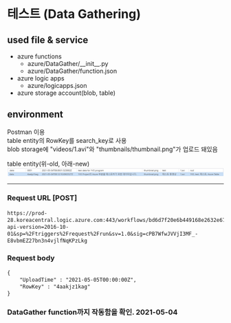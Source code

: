 테스트 (Data Gathering)
===

used file & service
---

- azure functions
    - azure/DataGather/\_\_init__.py
    - azure/DataGather/function.json
- azure logic apps
    - azure/logicapps.json
- azure storage account(blob, table)

environment
---

Postman 이용  
table entity의 RowKey를 search_key로 사용  
blob storage에 "videos/1.avi"와 "thumbnails/thumbnail.png"가 업로드 돼있음  
  
table entity(위-old,  아래-new)
![tableentity](./img/tableentity.png)  

***

### Request URL [POST]

    https://prod-28.koreacentral.logic.azure.com:443/workflows/bd6d7f20e6b449168e2632e67f809b24/triggers/request/paths/invoke?api-version=2016-10-01&sp=%2Ftriggers%2Frequest%2Frun&sv=1.0&sig=cPB7WfwJVVjI3MF_-E8vbmEZ27bn3n4vjlfNqKPzLkg

### Request body

    {
        "UploadTime" : "2021-05-05T00:00:00Z",
        "RowKey" : "4aakjz1kag"
    }

### DataGather function까지 작동함을 확인. 2021-05-04